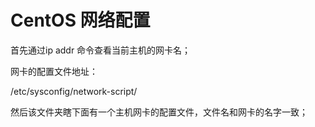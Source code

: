 # CentOS 网络配置

首先通过ip addr 命令查看当前主机的网卡名；

网卡的配置文件地址：

/etc/sysconfig/network-script/

然后该文件夹瞎下面有一个主机网卡的配置文件，文件名和网卡的名字一致；